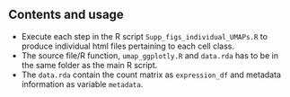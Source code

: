 ## Contents and usage

* Execute each step in the R script `Supp_figs_individual_UMAPs.R` to produce individual html files pertaining to each cell class.
* The source file/R function, `umap_ggplotly.R` and `data.rda` has to be in the same folder as the main R script. 
* The `data.rda` contain the count matrix as `expression_df` and metadata information as variable `metadata`. 
